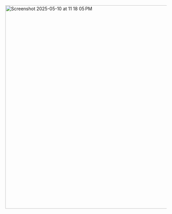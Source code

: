 <img width="634" alt="Screenshot 2025-05-10 at 11 18 05 PM" src="https://github.com/user-attachments/assets/4db03a3e-e412-4cb7-ab8e-651edbc35863" />
